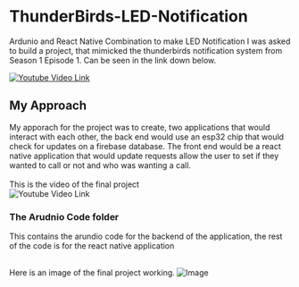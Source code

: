 # ThunderBirds-LED-Notification
Ardunio and React Native Combination to make LED Notification
I was asked to build a project, that mimicked the thunderbirds notification system from Season 1 Episode 1. Can be seen in the link down below.   

[![Youtube Video Link](http://img.youtube.com/vi/YOUTUBE_VIDEO_ID_HERE/0.jpg)](https://www.youtube.com/watch?v=wLiH4xrCITI&t=920s)

##  My Approach
My apporach for the project was to create, two applications that would interact with each other, the back end would use an esp32 chip that would check for updates 
on a firebase database. The front end would be a react native application that would update requests allow the user to set if they wanted to call or not and who was 
wanting a call. <br> <br> 
This is the video of the final project <br> 
![Youtube Video Link](https://youtube.com/shorts/nm_e2X9FdPg)

### The Arudnio Code folder
This contains the arundio code for the backend of the application, the rest of the code is for the react native application

<br>  Here is an image of the final project working. 
![Image](https://github.com/CurlzG/ThunderBirds-LED-Notification/blob/main/Thunderbirds%20LED.jpg)

